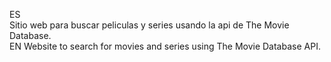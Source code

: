 ES
<br/>
Sitio web para buscar peliculas y series usando la api de The Movie Database.
<br/>
EN
Website to search for movies and series using The Movie Database API.

